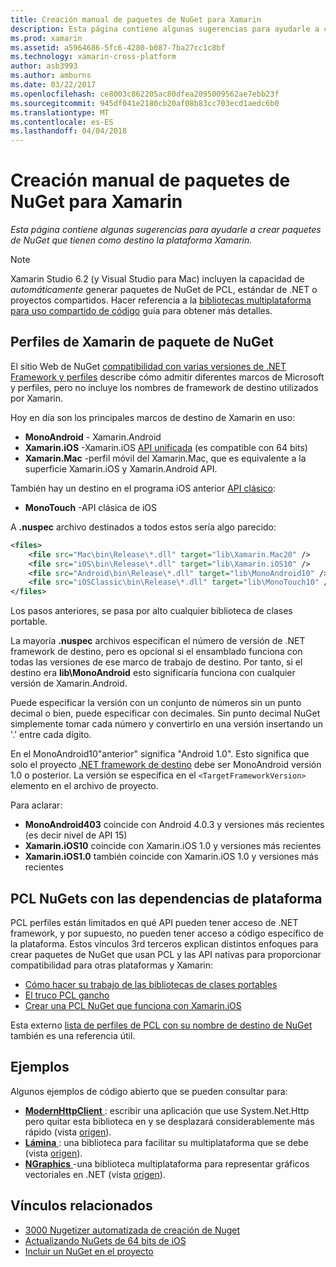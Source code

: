 ```yaml
---
title: Creación manual de paquetes de NuGet para Xamarin
description: Esta página contiene algunas sugerencias para ayudarle a crear paquetes de NuGet que tienen como destino la plataforma Xamarin.
ms.prod: xamarin
ms.assetid: a5964686-5fc6-4280-b087-7ba27cc1c8bf
ms.technology: xamarin-cross-platform
author: asb3993
ms.author: amburns
ms.date: 03/22/2017
ms.openlocfilehash: ce8003c862205ac80dfea2095009562ae7ebb23f
ms.sourcegitcommit: 945df041e2180cb20af08b83cc703ecd1aedc6b0
ms.translationtype: MT
ms.contentlocale: es-ES
ms.lasthandoff: 04/04/2018
---
```

# <a name="manually-creating-nuget-packages-for-xamarin"></a>Creación manual de paquetes de NuGet para Xamarin

_Esta página contiene algunas sugerencias para ayudarle a crear paquetes de NuGet que tienen como destino la plataforma Xamarin._

> [!NOTE]
> Xamarin Studio 6.2 (y Visual Studio para Mac) incluyen la capacidad de _automáticamente_ generar paquetes de NuGet de PCL, estándar de .NET o proyectos compartidos. Hacer referencia a la [bibliotecas multiplataforma para uso compartido de código](~/cross-platform/app-fundamentals/nuget-multiplatform-libraries/index.md) guía para obtener más detalles.

## <a name="nuget-package-xamarin-profiles"></a>Perfiles de Xamarin de paquete de NuGet

El sitio Web de NuGet [compatibilidad con varias versiones de .NET Framework y perfiles](https://docs.nuget.org/create/enforced-package-conventions) describe cómo admitir diferentes marcos de Microsoft y perfiles, pero no incluye los nombres de framework de destino utilizados por Xamarin.

Hoy en día son los principales marcos de destino de Xamarin en uso:

* **MonoAndroid** - Xamarin.Android
* **Xamarin.iOS** -Xamarin.iOS [API unificada](~/cross-platform/macios/unified/index.md) (es compatible con 64 bits)
* **Xamarin.Mac** -perfil móvil del Xamarin.Mac, que es equivalente a la superficie Xamarin.iOS y Xamarin.Android API.

También hay un destino en el programa iOS anterior [API clásico](~/cross-platform/macios/unified/index.md):

* **MonoTouch** -API clásica de iOS

A **.nuspec** archivo destinados a todos estos sería algo parecido:

```xml
<files>
    <file src="Mac\bin\Release\*.dll" target="lib\Xamarin.Mac20" />
    <file src="iOS\bin\Release\*.dll" target="lib\Xamarin.iOS10" />
    <file src="Android\bin\Release\*.dll" target="lib\MonoAndroid10" />
    <file src="iOSClassic\bin\Release\*.dll" target="lib\MonoTouch10" />
</files>
```

Los pasos anteriores, se pasa por alto cualquier biblioteca de clases portable.

La mayoría **.nuspec** archivos especifican el número de versión de .NET framework de destino, pero es opcional si el ensamblado funciona con todas las versiones de ese marco de trabajo de destino. Por tanto, si el destino era **lib\MonoAndroid** esto significaría funciona con cualquier versión de Xamarin.Android.

Puede especificar la versión con un conjunto de números sin un punto decimal o bien, puede especificar con decimales. Sin punto decimal NuGet simplemente tomar cada número y convertirlo en una versión insertando un '.' entre cada dígito.

En el MonoAndroid10"anterior" significa "Android 1.0". Esto significa que solo el proyecto [.NET framework de destino](~/android/app-fundamentals/android-api-levels.md) debe ser MonoAndroid versión 1.0 o posterior. La versión se especifica en el `<TargetFrameworkVersion>` elemento en el archivo de proyecto.

Para aclarar:

- **MonoAndroid403** coincide con Android 4.0.3 y versiones más recientes (es decir nivel de API 15)
- **Xamarin.iOS10** coincide con Xamarin.iOS 1.0 y versiones más recientes
- **Xamarin.iOS1.0** también coincide con Xamarin.iOS 1.0 y versiones más recientes


## <a name="pcl-nugets-with-platform-dependencies"></a>PCL NuGets con las dependencias de plataforma

PCL perfiles están limitados en qué API pueden tener acceso de .NET framework, y por supuesto, no pueden tener acceso a código específico de la plataforma. Estos vínculos 3rd terceros explican distintos enfoques para crear paquetes de NuGet que usan PCL y las API nativas para proporcionar compatibilidad para otras plataformas y Xamarin:

- [Cómo hacer su trabajo de las bibliotecas de clases portables](http://blogs.msdn.com/b/dsplaisted/archive/2012/08/27/how-to-make-portable-class-libraries-work-for-you.aspx)
- [El truco PCL gancho](http://log.paulbetts.org/the-bait-and-switch-pcl-trick/)
- [Crear una PCL NuGet que funciona con Xamarin.iOS](http://www.jimbobbennett.io/creating-a-nuget-pcl-that-works-with-xamarin-ios/)

Esta externo [lista de perfiles de PCL con su nombre de destino de NuGet](http://embed.plnkr.co/03ck2dCtnJogBKHJ9EjY) también es una referencia útil.

## <a name="examples"></a>Ejemplos

Algunos ejemplos de código abierto que se pueden consultar para:

- [**ModernHttpClient** ](https://www.nuget.org/packages/modernhttpclient/) : escribir una aplicación que use System.Net.Http pero quitar esta biblioteca en y se desplazará considerablemente más rápido (vista [origen](https://github.com/paulcbetts/ModernHttpClient)).
- [**Lámina** ](https://www.nuget.org/packages/Splat/) : una biblioteca para facilitar su multiplataforma que se debe (vista [origen](https://github.com/paulcbetts/Splat)).
- [**NGraphics** ](https://www.nuget.org/packages/NGraphics/) -una biblioteca multiplataforma para representar gráficos vectoriales en .NET (vista [origen](https://github.com/praeclarum/NGraphics/blob/master/NGraphics.nuspec)).


## <a name="related-links"></a>Vínculos relacionados

- [3000 Nugetizer automatizada de creación de Nuget](~/cross-platform/app-fundamentals/nuget-multiplatform-libraries/index.md)
- [Actualizando NuGets de 64 bits de iOS](http://blog.xamarin.com/how-to-update-nuget-packages-for-64-bit/)
- [Incluir un NuGet en el proyecto](/visualstudio/mac/nuget-walkthrough/index.md)

